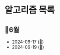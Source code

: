# 알고리즘 목록

## 🌼6월
- 2024-06-17 ([🔗](https://github.com/trueS2/Algorithm/tree/main/2024-06-17))
- 2024-06-19 ([🔗](https://github.com/trueS2/Algorithm/tree/main/2024-06-19))
